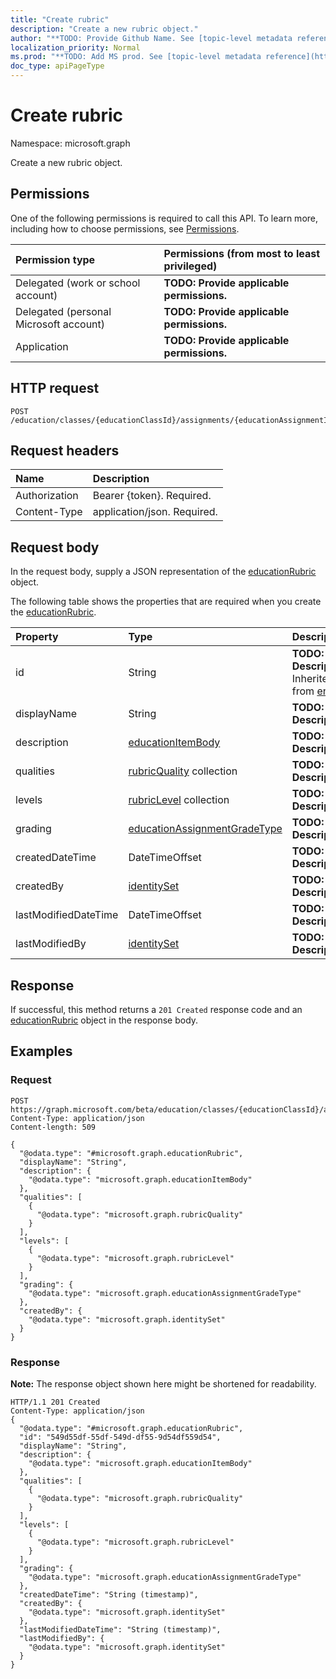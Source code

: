 ```yaml
---
title: "Create rubric"
description: "Create a new rubric object."
author: "**TODO: Provide Github Name. See [topic-level metadata reference](https://msgo.azurewebsites.net/add/document/guidelines/metadata.html#topic-level-metadata)**"
localization_priority: Normal
ms.prod: "**TODO: Add MS prod. See [topic-level metadata reference](https://msgo.azurewebsites.net/add/document/guidelines/metadata.html#topic-level-metadata)**"
doc_type: apiPageType
---
```


# Create rubric

Namespace: microsoft.graph

Create a new rubric object.

## Permissions
One of the following permissions is required to call this API. To learn more, including how to choose permissions, see [Permissions](/concepts/permissions-reference.md).

|Permission type|Permissions (from most to least privileged)|
|:---|:---|
|Delegated (work or school account)|**TODO: Provide applicable permissions.**|
|Delegated (personal Microsoft account)|**TODO: Provide applicable permissions.**|
|Application|**TODO: Provide applicable permissions.**|

## HTTP request

<!-- {
  "blockType": "ignored"
}
-->
``` http
POST /education/classes/{educationClassId}/assignments/{educationAssignmentId}/rubric
```

## Request headers
|Name|Description|
|:---|:---|
|Authorization|Bearer {token}. Required.|
|Content-Type|application/json. Required.|

## Request body
In the request body, supply a JSON representation of the [educationRubric](../resources/educationrubric.md) object.

The following table shows the properties that are required when you create the [educationRubric](../resources/educationrubric.md).

|Property|Type|Description|
|:---|:---|:---|
|id|String|**TODO: Add Description** Inherited from [entity](../resources/entity.md)|
|displayName|String|**TODO: Add Description**|
|description|[educationItemBody](../resources/educationitembody.md)|**TODO: Add Description**|
|qualities|[rubricQuality](../resources/rubricquality.md) collection|**TODO: Add Description**|
|levels|[rubricLevel](../resources/rubriclevel.md) collection|**TODO: Add Description**|
|grading|[educationAssignmentGradeType](../resources/educationassignmentgradetype.md)|**TODO: Add Description**|
|createdDateTime|DateTimeOffset|**TODO: Add Description**|
|createdBy|[identitySet](../resources/identityset.md)|**TODO: Add Description**|
|lastModifiedDateTime|DateTimeOffset|**TODO: Add Description**|
|lastModifiedBy|[identitySet](../resources/identityset.md)|**TODO: Add Description**|



## Response

If successful, this method returns a `201 Created` response code and an [educationRubric](../resources/educationrubric.md) object in the response body.

## Examples

### Request
<!-- {
  "blockType": "request",
  "name": "create_educationrubric_from_"
}
-->
``` http
POST https://graph.microsoft.com/beta/education/classes/{educationClassId}/assignments/{educationAssignmentId}/rubric
Content-Type: application/json
Content-length: 509

{
  "@odata.type": "#microsoft.graph.educationRubric",
  "displayName": "String",
  "description": {
    "@odata.type": "microsoft.graph.educationItemBody"
  },
  "qualities": [
    {
      "@odata.type": "microsoft.graph.rubricQuality"
    }
  ],
  "levels": [
    {
      "@odata.type": "microsoft.graph.rubricLevel"
    }
  ],
  "grading": {
    "@odata.type": "microsoft.graph.educationAssignmentGradeType"
  },
  "createdBy": {
    "@odata.type": "microsoft.graph.identitySet"
  }
}
```

### Response
**Note:** The response object shown here might be shortened for readability.
<!-- {
  "blockType": "response",
  "truncated": true,
  "@odata.type": "microsoft.graph.educationrubric"
}
-->
``` http
HTTP/1.1 201 Created
Content-Type: application/json
{
  "@odata.type": "#microsoft.graph.educationRubric",
  "id": "549d55df-55df-549d-df55-9d54df559d54",
  "displayName": "String",
  "description": {
    "@odata.type": "microsoft.graph.educationItemBody"
  },
  "qualities": [
    {
      "@odata.type": "microsoft.graph.rubricQuality"
    }
  ],
  "levels": [
    {
      "@odata.type": "microsoft.graph.rubricLevel"
    }
  ],
  "grading": {
    "@odata.type": "microsoft.graph.educationAssignmentGradeType"
  },
  "createdDateTime": "String (timestamp)",
  "createdBy": {
    "@odata.type": "microsoft.graph.identitySet"
  },
  "lastModifiedDateTime": "String (timestamp)",
  "lastModifiedBy": {
    "@odata.type": "microsoft.graph.identitySet"
  }
}
```

